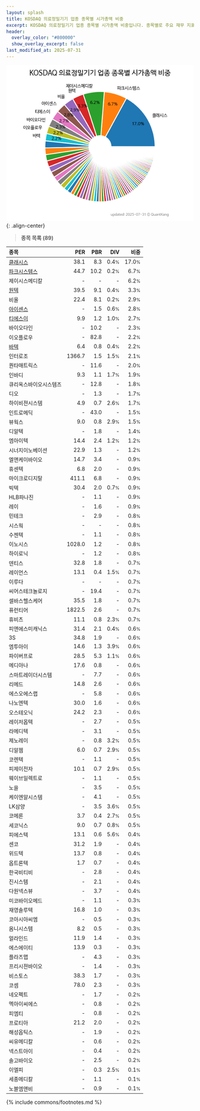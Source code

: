```yaml
---
layout: splash
title: KOSDAQ 의료정밀기기 업종 종목별 시가총액 비중
excerpt: KOSDAQ 의료정밀기기 업종 종목별 시가총액 비중입니다. 종목별로 주요 재무 지표를 함께 표시합니다.
header:
  overlay_color: "#800000"
  show_overlay_excerpt: false
last_modified_at: 2025-07-31
---
```



![KOSDAQ 의료정밀기기 업종 종목별 시가총액 비중](/stats/sector/images/kosdaq_업종_의료정밀기기_종목.png){: .align-center}


> **종목 목록 (89)**<a id="list"></a>

| **종목** | **PER** | **PBR** | **DIV** | **비중** |
| :------- | ------: | ------: | ------: | -------: |
| [클래시스](/214150/) | 38.1 | 8.3 | 0.4<small>%</small> | 17.0<small>%</small> |
| [파크시스템스](/140860/) | 44.7 | 10.2 | 0.2<small>%</small> | 6.7<small>%</small> |
| 제이시스메디칼 | - | - | - | 6.2<small>%</small> |
| [원텍](/336570/) | 39.5 | 9.1 | 0.4<small>%</small> | 3.3<small>%</small> |
| 비올 | 22.4 | 8.1 | 0.2<small>%</small> | 2.9<small>%</small> |
| [아이센스](/099190/) | - | 1.5 | 0.6<small>%</small> | 2.8<small>%</small> |
| [티에스이](/131290/) | 9.9 | 1.2 | 1.0<small>%</small> | 2.7<small>%</small> |
| 바이오다인 | - | 10.2 | - | 2.3<small>%</small> |
| 이오플로우 | - | 82.8 | - | 2.2<small>%</small> |
| [바텍](/043150/) | 6.4 | 0.8 | 0.4<small>%</small> | 2.2<small>%</small> |
| 인터로조 | 1366.7 | 1.5 | 1.5<small>%</small> | 2.1<small>%</small> |
| 퀀타매트릭스 | - | 11.6 | - | 2.0<small>%</small> |
| 인바디 | 9.3 | 1.1 | 1.7<small>%</small> | 1.9<small>%</small> |
| 큐리옥스바이오시스템즈 | - | 12.8 | - | 1.8<small>%</small> |
| 디오 | - | 1.3 | - | 1.7<small>%</small> |
| 하이비젼시스템 | 4.9 | 0.7 | 2.6<small>%</small> | 1.7<small>%</small> |
| 인트로메딕 | - | 43.0 | - | 1.5<small>%</small> |
| 뷰웍스 | 9.0 | 0.8 | 2.9<small>%</small> | 1.5<small>%</small> |
| 디알텍 | - | 1.8 | - | 1.4<small>%</small> |
| 엠아이텍 | 14.4 | 2.4 | 1.2<small>%</small> | 1.2<small>%</small> |
| 시너지이노베이션 | 22.9 | 1.3 | - | 1.2<small>%</small> |
| 엘앤케이바이오 | 14.7 | 3.4 | - | 0.9<small>%</small> |
| 휴센텍 | 6.8 | 2.0 | - | 0.9<small>%</small> |
| 마이크로디지탈 | 411.1 | 6.8 | - | 0.9<small>%</small> |
| 빅텍 | 30.4 | 2.0 | 0.7<small>%</small> | 0.9<small>%</small> |
| HLB파나진 | - | 1.1 | - | 0.9<small>%</small> |
| 레이 | - | 1.6 | - | 0.9<small>%</small> |
| 민테크 | - | 2.9 | - | 0.8<small>%</small> |
| 시스웍 | - | - | - | 0.8<small>%</small> |
| 수젠텍 | - | 1.1 | - | 0.8<small>%</small> |
| 이노시스 | 1028.0 | 1.2 | - | 0.8<small>%</small> |
| 하이로닉 | - | 1.2 | - | 0.8<small>%</small> |
| 덴티스 | 32.8 | 1.8 | - | 0.7<small>%</small> |
| 레이언스 | 13.1 | 0.4 | 1.5<small>%</small> | 0.7<small>%</small> |
| 이루다 | - | - | - | 0.7<small>%</small> |
| 씨어스테크놀로지 | - | 19.4 | - | 0.7<small>%</small> |
| 셀바스헬스케어 | 35.5 | 1.8 | - | 0.7<small>%</small> |
| 퓨런티어 | 1822.5 | 2.6 | - | 0.7<small>%</small> |
| 휴비츠 | 11.1 | 0.8 | 2.3<small>%</small> | 0.7<small>%</small> |
| 피앤에스미캐닉스 | 31.4 | 2.1 | 0.4<small>%</small> | 0.6<small>%</small> |
| 3S | 34.8 | 1.9 | - | 0.6<small>%</small> |
| 엠투아이 | 14.6 | 1.3 | 3.9<small>%</small> | 0.6<small>%</small> |
| 파이버프로 | 28.5 | 5.3 | 1.1<small>%</small> | 0.6<small>%</small> |
| 메디아나 | 17.6 | 0.8 | - | 0.6<small>%</small> |
| 스마트레이더시스템 | - | 7.7 | - | 0.6<small>%</small> |
| 리메드 | 14.8 | 2.6 | - | 0.6<small>%</small> |
| 에스오에스랩 | - | 5.8 | - | 0.6<small>%</small> |
| 나노엔텍 | 30.0 | 1.6 | - | 0.6<small>%</small> |
| 오스테오닉 | 24.2 | 2.3 | - | 0.6<small>%</small> |
| 레이저옵텍 | - | 2.7 | - | 0.5<small>%</small> |
| 라메디텍 | - | 3.1 | - | 0.5<small>%</small> |
| 제노레이 | - | 0.8 | 3.2<small>%</small> | 0.5<small>%</small> |
| 디알젬 | 6.0 | 0.7 | 2.9<small>%</small> | 0.5<small>%</small> |
| 코렌텍 | - | 1.1 | - | 0.5<small>%</small> |
| 피제이전자 | 10.1 | 0.7 | 2.9<small>%</small> | 0.5<small>%</small> |
| 웨이브일렉트로 | - | 1.1 | - | 0.5<small>%</small> |
| 노을 | - | 3.5 | - | 0.5<small>%</small> |
| 케이엔알시스템 | - | 4.1 | - | 0.5<small>%</small> |
| LK삼양 | - | 3.5 | 3.6<small>%</small> | 0.5<small>%</small> |
| 코메론 | 3.7 | 0.4 | 2.7<small>%</small> | 0.5<small>%</small> |
| 세코닉스 | 9.0 | 0.7 | 0.8<small>%</small> | 0.5<small>%</small> |
| 피에스텍 | 13.1 | 0.6 | 5.6<small>%</small> | 0.4<small>%</small> |
| 센코 | 31.2 | 1.9 | - | 0.4<small>%</small> |
| 위드텍 | 13.7 | 0.8 | - | 0.4<small>%</small> |
| 옵트론텍 | 1.7 | 0.7 | - | 0.4<small>%</small> |
| 한국비티비 | - | 2.8 | - | 0.4<small>%</small> |
| 진시스템 | - | 2.1 | - | 0.4<small>%</small> |
| 다원넥스뷰 | - | 3.7 | - | 0.4<small>%</small> |
| 미코바이오메드 | - | 1.1 | - | 0.3<small>%</small> |
| 재영솔루텍 | 16.8 | 1.0 | - | 0.3<small>%</small> |
| 코아시아씨엠 | - | 0.5 | - | 0.3<small>%</small> |
| 옴니시스템 | 8.2 | 0.5 | - | 0.3<small>%</small> |
| 얼라인드 | 11.9 | 1.4 | - | 0.3<small>%</small> |
| 에스에이티 | 13.9 | 0.3 | - | 0.3<small>%</small> |
| 플라즈맵 | - | 4.3 | - | 0.3<small>%</small> |
| 프리시젼바이오 | - | 1.4 | - | 0.3<small>%</small> |
| 비스토스 | 38.3 | 1.7 | - | 0.3<small>%</small> |
| 코셈 | 78.0 | 2.3 | - | 0.3<small>%</small> |
| 네오펙트 | - | 1.7 | - | 0.2<small>%</small> |
| 멕아이씨에스 | - | 0.8 | - | 0.2<small>%</small> |
| 피엠티 | - | 0.8 | - | 0.2<small>%</small> |
| 프로티아 | 21.2 | 2.0 | - | 0.2<small>%</small> |
| 해성옵틱스 | - | 1.9 | - | 0.2<small>%</small> |
| 씨유메디칼 | - | 0.6 | - | 0.2<small>%</small> |
| 넥스트아이 | - | 0.4 | - | 0.2<small>%</small> |
| 솔고바이오 | - | 2.5 | - | 0.2<small>%</small> |
| 이엘피 | - | 0.3 | 2.5<small>%</small> | 0.1<small>%</small> |
| 세종메디칼 | - | 1.1 | - | 0.1<small>%</small> |
| 노블엠앤비 | - | 0.9 | - | 0.1<small>%</small> |

{% include commons/footnotes.md %}